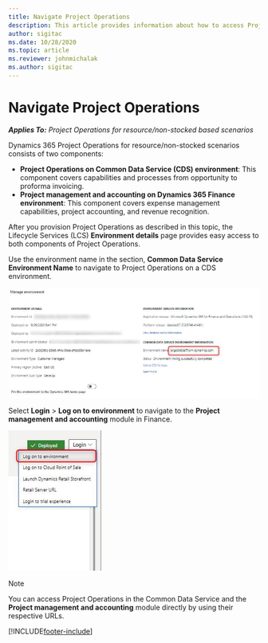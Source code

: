 ```yaml
---
title: Navigate Project Operations
description: This article provides information about how to access Project Operations from Lifecycle Services.
author: sigitac
ms.date: 10/28/2020
ms.topic: article
ms.reviewer: johnmichalak
ms.author: sigitac
---
```


# Navigate Project Operations

_**Applies To:** Project Operations for resource/non-stocked based scenarios_



Dynamics 365 Project Operations for resource/non-stocked scenarios consists of two components: 

 - **Project Operations on Common Data Service (CDS) environment**: This component covers capabilities and processes from opportunity to proforma invoicing. 
 - **Project management and accounting on Dynamics 365 Finance environment**: This component covers expense management capabilities, project accounting, and revenue recognition. 

After you provision Project Operations as described in this topic, the Lifecycle Services (LCS) **Environment details** page provides easy access to both components of Project Operations.  

Use the environment name in the section, **Common Data Service Environment Name** to navigate to Project Operations on a CDS environment. 

  ![Common Data Service environment name.](./media/environment-name.PNG)

Select **Login** > **Log on to environment** to navigate to the **Project management and accounting** module in Finance.  

   ![Log into Finance.](./media/environment-login.PNG)

> [!NOTE]
> You can access Project Operations in the Common Data Service and the **Project management and accounting** module directly by using their respective URLs. 


[!INCLUDE[footer-include](../includes/footer-banner.md)]